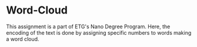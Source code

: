 # Word-Cloud
This assignment is a part of ETG's Nano Degree Program. Here, the encoding of the text is done by assigning specific numbers to words making a word cloud. 
